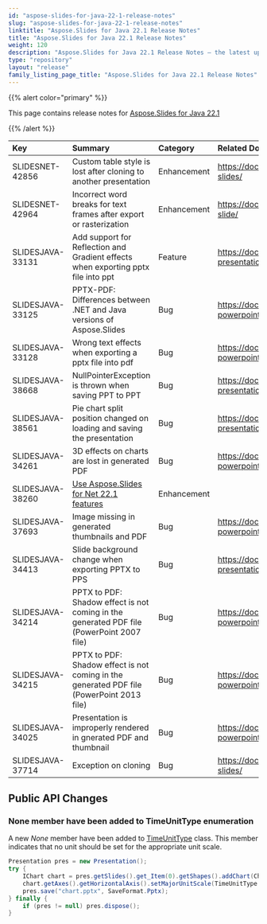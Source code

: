 ```yaml
---
id: "aspose-slides-for-java-22-1-release-notes"
slug: "aspose-slides-for-java-22-1-release-notes"
linktitle: "Aspose.Slides for Java 22.1 Release Notes"
title: "Aspose.Slides for Java 22.1 Release Notes"
weight: 120
description: "Aspose.Slides for Java 22.1 Release Notes – the latest updates and fixes."
type: "repository"
layout: "release"
family_listing_page_title: "Aspose.Slides for Java 22.1 Release Notes"
---
```


{{% alert color="primary" %}} 

This page contains release notes for [Aspose.Slides for Java 22.1](https://releases.aspose.com/java/repo/com/aspose/aspose-slides/22.1/)

{{% /alert %}} 

|**Key**|**Summary**|**Category**|**Related Documentation**|
| :- | :- | :- | :- |
|SLIDESNET-42856|Custom table style is lost after cloning to another presentation|Enhancement|https://docs.aspose.com/slides/net/clone-slides/|
|SLIDESNET-42964|Incorrect word breaks for text frames after export or rasterization|Enhancement|https://docs.aspose.com/slides/net/convert-slide/|
|SLIDESJAVA-33131|Add support for Reflection and Gradient effects when exporting pptx file into ppt|Feature|https://docs.aspose.com/slides/java/3d-presentation/|
|SLIDESJAVA-33125|PPTX-PDF: Differences between .NET and Java versions of Aspose.Slides|Bug|https://docs.aspose.com/slides/java/convert-powerpoint-to-pdf/|
|SLIDESJAVA-33128|Wrong text effects when exporting a pptx file into pdf|Bug|https://docs.aspose.com/slides/java/convert-powerpoint-to-pdf/|
|SLIDESJAVA-38668|NullPointerException is thrown when saving PPT to PPT|Bug|https://docs.aspose.com/slides/java/open-presentation/|
|SLIDESJAVA-38561|Pie chart split position changed on loading and saving the presentation|Bug|https://docs.aspose.com/slides/java/save-presentation/|
|SLIDESJAVA-34261|3D effects on charts are lost in generated PDF|Bug|https://docs.aspose.com/slides/java/convert-powerpoint-to-pdf/|
|SLIDESJAVA-38260|[Use Aspose.Slides for Net 22.1 features](/slides/net/release-notes/2022/aspose-slides-for-net-22-1-release-notes/)|Enhancement||
|SLIDESJAVA-37693|Image missing in generated thumbnails and PDF|Bug|https://docs.aspose.com/slides/java/convert-powerpoint-to-pdf/|
|SLIDESJAVA-34413|Slide background change when exporting PPTX to PPS|Bug|https://docs.aspose.com/slides/java/save-presentation/|
|SLIDESJAVA-34214|PPTX to PDF: Shadow effect is not coming in the generated PDF file (PowerPoint 2007 file)|Bug|https://docs.aspose.com/slides/java/convert-powerpoint-to-pdf/|
|SLIDESJAVA-34215|PPTX to PDF: Shadow effect is not coming in the generated PDF file (PowerPoint 2013 file)|Bug|https://docs.aspose.com/slides/java/convert-powerpoint-to-pdf/|
|SLIDESJAVA-34025|Presentation is improperly rendered in gnerated PDF and thumbnail|Bug|https://docs.aspose.com/slides/java/convert-powerpoint-to-pdf/|
|SLIDESJAVA-37714|Exception on cloning|Bug|https://docs.aspose.com/slides/java/clone-slides/|


## Public API Changes ##

### None member have been added to TimeUnitType enumeration ###

A new *None* member have been added to [TimeUnitType](https://reference.aspose.com/slides/java/com.aspose.slides/TimeUnitType) class. This member indicates that no unit should be set for the appropriate unit scale.

``` java
Presentation pres = new Presentation();
try {
    IChart chart = pres.getSlides().get_Item(0).getShapes().addChart(ChartType.Area, 10, 10, 400, 300, true);
    chart.getAxes().getHorizontalAxis().setMajorUnitScale(TimeUnitType.None);
    pres.save("chart.pptx", SaveFormat.Pptx);
} finally {
    if (pres != null) pres.dispose();
}
```